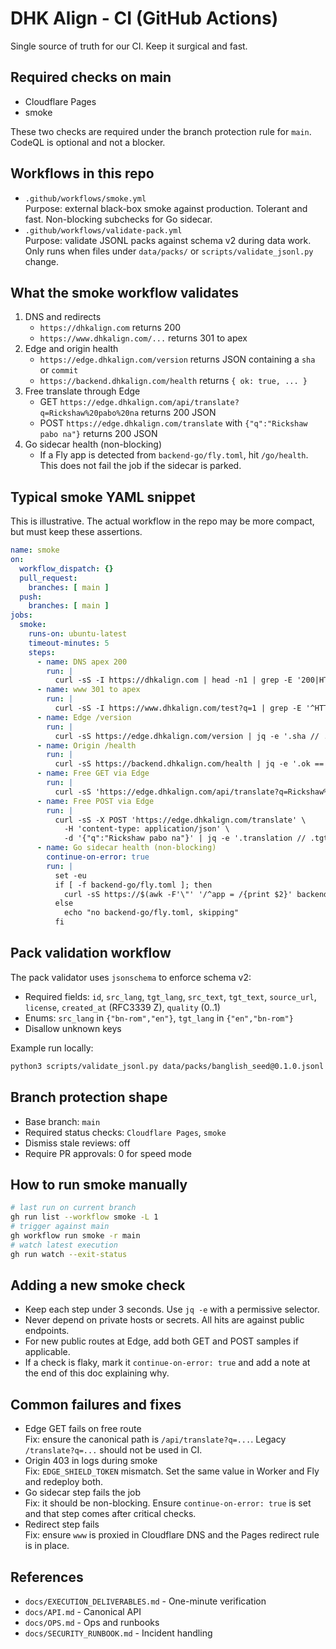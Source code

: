 

# DHK Align - CI (GitHub Actions)

Single source of truth for our CI. Keep it surgical and fast.

## Required checks on main
- Cloudflare Pages
- smoke

These two checks are required under the branch protection rule for `main`. CodeQL is optional and not a blocker.

## Workflows in this repo
- `.github/workflows/smoke.yml`  
  Purpose: external black-box smoke against production. Tolerant and fast. Non-blocking subchecks for Go sidecar.
- `.github/workflows/validate-pack.yml`  
  Purpose: validate JSONL packs against schema v2 during data work. Only runs when files under `data/packs/` or `scripts/validate_jsonl.py` change.

## What the smoke workflow validates
1. DNS and redirects
   - `https://dhkalign.com` returns 200
   - `https://www.dhkalign.com/...` returns 301 to apex
2. Edge and origin health
   - `https://edge.dhkalign.com/version` returns JSON containing a `sha` or `commit`
   - `https://backend.dhkalign.com/health` returns `{ ok: true, ... }`
3. Free translate through Edge
   - GET `https://edge.dhkalign.com/api/translate?q=Rickshaw%20pabo%20na` returns 200 JSON
   - POST `https://edge.dhkalign.com/translate` with `{"q":"Rickshaw pabo na"}` returns 200 JSON
4. Go sidecar health (non-blocking)
   - If a Fly app is detected from `backend-go/fly.toml`, hit `/go/health`. This does not fail the job if the sidecar is parked.

## Typical smoke YAML snippet
This is illustrative. The actual workflow in the repo may be more compact, but must keep these assertions.
```yaml
name: smoke
on:
  workflow_dispatch: {}
  pull_request:
    branches: [ main ]
  push:
    branches: [ main ]
jobs:
  smoke:
    runs-on: ubuntu-latest
    timeout-minutes: 5
    steps:
      - name: DNS apex 200
        run: |
          curl -sS -I https://dhkalign.com | head -n1 | grep -E '200|HTTP/2'
      - name: www 301 to apex
        run: |
          curl -sS -I https://www.dhkalign.com/test?q=1 | grep -E '^HTTP/.* 301' 
      - name: Edge /version
        run: |
          curl -sS https://edge.dhkalign.com/version | jq -e '.sha // .commit // empty' >/dev/null
      - name: Origin /health
        run: |
          curl -sS https://backend.dhkalign.com/health | jq -e '.ok == true'
      - name: Free GET via Edge
        run: |
          curl -sS 'https://edge.dhkalign.com/api/translate?q=Rickshaw%20pabo%20na' | jq -e '.translation // .tgt_text // empty' >/dev/null
      - name: Free POST via Edge
        run: |
          curl -sS -X POST 'https://edge.dhkalign.com/translate' \
            -H 'content-type: application/json' \
            -d '{"q":"Rickshaw pabo na"}' | jq -e '.translation // .tgt_text // empty' >/dev/null
      - name: Go sidecar health (non-blocking)
        continue-on-error: true
        run: |
          set -eu
          if [ -f backend-go/fly.toml ]; then
            curl -sS https://$(awk -F'\"' '/^app = /{print $2}' backend-go/fly.toml).fly.dev/go/health | jq -e '.ok == true'
          else
            echo "no backend-go/fly.toml, skipping"
          fi
```

## Pack validation workflow
The pack validator uses `jsonschema` to enforce schema v2:
- Required fields: `id`, `src_lang`, `tgt_lang`, `src_text`, `tgt_text`, `source_url`, `license`, `created_at` (RFC3339 Z), `quality` (0..1)
- Enums: `src_lang` in `{"bn-rom","en"}`, `tgt_lang` in `{"en","bn-rom"}`
- Disallow unknown keys

Example run locally:
```bash
python3 scripts/validate_jsonl.py data/packs/banglish_seed@0.1.0.jsonl
```

## Branch protection shape
- Base branch: `main`
- Required status checks: `Cloudflare Pages`, `smoke`
- Dismiss stale reviews: off
- Require PR approvals: 0 for speed mode

## How to run smoke manually
```bash
# last run on current branch
gh run list --workflow smoke -L 1
# trigger against main
gh workflow run smoke -r main
# watch latest execution
gh run watch --exit-status
```

## Adding a new smoke check
- Keep each step under 3 seconds. Use `jq -e` with a permissive selector.
- Never depend on private hosts or secrets. All hits are against public endpoints.
- For new public routes at Edge, add both GET and POST samples if applicable.
- If a check is flaky, mark it `continue-on-error: true` and add a note at the end of this doc explaining why.

## Common failures and fixes
- Edge GET fails on free route  
  Fix: ensure the canonical path is `/api/translate?q=...`. Legacy `/translate?q=...` should not be used in CI.
- Origin 403 in logs during smoke  
  Fix: `EDGE_SHIELD_TOKEN` mismatch. Set the same value in Worker and Fly and redeploy both.
- Go sidecar step fails the job  
  Fix: it should be non-blocking. Ensure `continue-on-error: true` is set and that step comes after critical checks.
- Redirect step fails  
  Fix: ensure `www` is proxied in Cloudflare DNS and the Pages redirect rule is in place.

## References
- `docs/EXECUTION_DELIVERABLES.md` - One-minute verification
- `docs/API.md` - Canonical API
- `docs/OPS.md` - Ops and runbooks
- `docs/SECURITY_RUNBOOK.md` - Incident handling